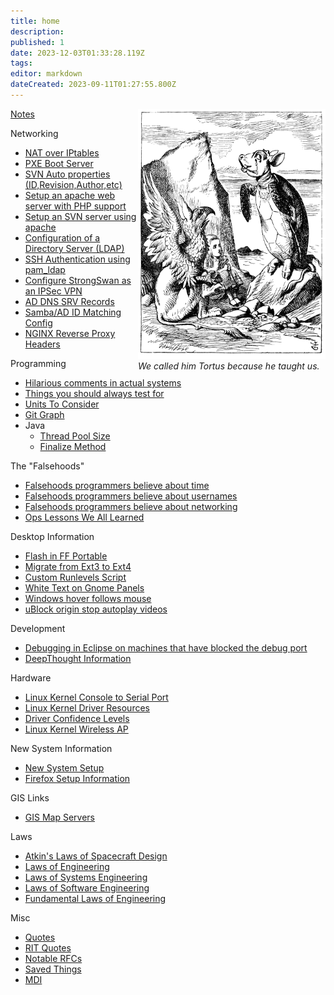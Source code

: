 ```yaml
---
title: home
description: 
published: 1
date: 2023-12-03T01:33:28.119Z
tags: 
editor: markdown
dateCreated: 2023-09-11T01:27:55.800Z
---
```


<div style="float: right">
<a href="https://en.wikipedia.org/wiki/Mock%20Turtle"><img src="alice_par_john_tenniel_34.png" width="300" height="400"></a><br/>
<i>We called him Tortus because he taught us.</i>
</div>

[Notes](/notes/index)

Networking

- [NAT over IPtables](/networking/nat_over_iptables)
- [PXE Boot Server](/networking/pxe_boot_server)
- [SVN Auto properties (ID,Revision,Author,etc)](/networking/svn_auto_properties_id_revision_author_etc)
- [Setup an apache web server with PHP support](/networking/setup_an_apache_web_server_with_php_support)
- [Setup an SVN server using apache](/networking/apache/setup_an_svn_server_using_apache)
- [Configuration of a Directory Server (LDAP)](/networking/configuration_of_a_direcory_server_ldap)
- [SSH Authentication using pam_ldap](/networking/ldap/ssh_authentication_using_pam_ldap)
- [Configure StrongSwan as an IPSec VPN](/networking/configure_strongswan_as_an_ipsec_vpn)
- [AD DNS SRV Records](/networking/ad_dns_srv_records)
- [Samba/AD ID Matching Config](/networking/smb_ad_id_matching)
- [NGINX Reverse Proxy Headers](/networking/nginx_reverse_proxy_headers)

Programming

-   [Hilarious comments in actual systems](/misc/hilarious_comments_in_actual_systems)
-   [Things you should always test for](/programming/things_you_should_always_test_for)
-   [Units To Consider](/programming/units_to_consider)
-   [Git Graph](/programming/git_graph)
-   Java
    -   [Thread Pool Size](/programming/java/thread_pool_size)
    -   [Finalize Method](/programming/java/finalize_method)
    
The "Falsehoods"
-   [Falsehoods programmers believe about time](/programming/falsehoods_programmers_believe_about_time)
-   [Falsehoods programmers believe about usernames](/programming/falsehoods_programmers_believe_about_usernames)
-   [Falsehoods programmers believe about networking](/programming/falsehoods_programmers_believe_about_networking)
-   [Ops Lessons We All Learned](/programming/ops_lessons)

Desktop Information

-   [Flash in FF Portable](/desktop/flash_in_ff_portable)
-   [Migrate from Ext3 to Ext4](/desktop/migrate_from_ext3_to_ext4)
-   [Custom Runlevels Script](/desktop/custom_runlevels_script)
-   [White Text on Gnome Panels](/desktop/white_text_on_gnome_panels)
-   [Windows hover follows mouse](/desktop/windows_hover_follows_mouse)
-   [uBlock origin stop autoplay videos](/desktop/ublock_origin)

Development

-   [Debugging in Eclipse on machines that have blocked the debug port](/dev/debugging_in_eclipse_on_machines_that_have_blocked_the_debug_port)
-   [DeepThought Information](/dev/deepthought/start)

Hardware

-   [Linux Kernel Console to Serial Port](/hw/linux_kernel_console_to_serial_port)
-   [Linux Kernel Driver Resources](/hw/linux_kernel_driver_resources)
-   [Driver Confidence Levels](/hw/driver_confidence_levels)
-   [Linux Kernel Wireless AP](/hw/linux_kernel_wireless_ap)

New System Information

-   [New System Setup](/nsi/new_system_setup)
-   [Firefox Setup Information](/nsi/firefox_setup_information)

GIS Links

-   [GIS Map Servers](/gis/gis_map_servers)

Laws

-   [Atkin's Laws of Spacecraft Design](/laws/atkin_s_laws_of_spacecraft_design)
-   [Laws of Engineering](/laws/laws_of_engineering)
-   [Laws of Systems Engineering](/laws/laws_of_systems_engineering)
-   [Laws of Software Engineering](/laws/laws_of_software_engineering)
-   [Fundamental Laws of Engineering](/laws/fundamental_laws_of_engineering)

Misc

-   [Quotes](/misc/quotes)
-   [RIT Quotes](/misc/rit_quotes)
-   [Notable RFCs](/misc/notable_rfcs)
-   [Saved Things](saved_things)
-   [MDI](/mdi/index)
